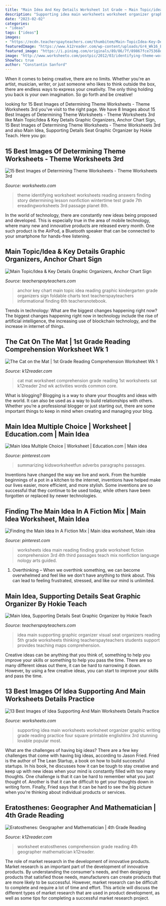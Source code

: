 ```yaml
---
title: "Main Idea And Key Details Worksheet 1st Grade ~ Main Topic/idea &amp; Key Details Graphic Organizers, Anchor Chart Sign"
description: "Supporting idea main worksheets worksheet organizer graphic writing grade reading practice four square printable englishlinx 3rd stunning lovable popular most"
date: "2023-02-02"
categories:
- "ideas"
tags: ["ideas"]
images:
- "https://ecdn.teacherspayteachers.com/thumbitem/Main-TopicIdea-Key-Details-Graphic-Organizers-Anchor-Chart-Sign-Foldable-1645283-1500875417/original-1645283-2.jpg"
featuredImage: "https://www.k12reader.com/wp-content/uploads/Gr4_Wk16_Eratosthenes.jpg"
featured_image: "https://i.pinimg.com/originals/89/86/7f/89867fce75368d1b07ccbb821da50023.gif"
image: "http://www.worksheeto.com/postpic/2012/03/identifying-theme-worksheet-answers_55696.png"
ShowToc: true
author: "Constantin Sanford"
---
```



When it comes to being creative, there are no limits. Whether you're an artist, musician, writer, or just someone who likes to think outside the box, there are endless ways to express your creativity. The only thing holding you back is your own imagination. So go forth and be creative!

	

		
looking for 15 Best Images of Determining Theme Worksheets - Theme Worksheets 3rd you've visit to the right page. We have 8 Images about 15 Best Images of Determining Theme Worksheets - Theme Worksheets 3rd like Main Topic/Idea &amp; Key Details Graphic Organizers, Anchor Chart Sign, 15 Best Images of Determining Theme Worksheets - Theme Worksheets 3rd and also Main Idea, Supporting Details Seat Graphic Organizer by Hokie Teach. Here you go:
		
    
## 15 Best Images Of Determining Theme Worksheets - Theme Worksheets 3rd

<img loading=lazy src="http://www.worksheeto.com/postpic/2012/03/identifying-theme-worksheet-answers_55696.png" onerror="this.onerror=null;this.src='https://tse1.mm.bing.net/th?id=OIP.lQoyJWNUxiU_Zvs5nLRtNQHaJl&amp;pid=15.1';" alt="15 Best Images of Determining Theme Worksheets - Theme Worksheets 3rd">

_Source: worksheeto.com_

>theme identifying worksheet worksheets reading answers finding story determining lesson nonfiction wintertime test grade 7th ereadingworksheets 3rd passage planet 8th. 

	

In the world of technology, there are constantly new ideas being proposed and developed. This is especially true in the area of mobile technology, where many new and innovative products are released every month. One such product is the AirPod, a Bluetooth speaker that can be connected to your smartphone for hands-free listening.

    
## Main Topic/Idea &amp; Key Details Graphic Organizers, Anchor Chart Sign

<img loading=lazy src="https://ecdn.teacherspayteachers.com/thumbitem/Main-TopicIdea-Key-Details-Graphic-Organizers-Anchor-Chart-Sign-Foldable-1645283-1500875417/original-1645283-2.jpg" onerror="this.onerror=null;this.src='https://tse1.mm.bing.net/th?id=OIP.Bio5NZEiHN6L5Z_GXae8CQAAAA&amp;pid=15.1';" alt="Main Topic/Idea &amp; Key Details Graphic Organizers, Anchor Chart Sign">

_Source: teacherspayteachers.com_

>anchor key chart main topic idea reading graphic kindergarten grade organizers sign foldable charts text teacherspayteachers informational finding 6th teachersnotebook. 

	

Trends in technology: What are the biggest changes happening right now?
The biggest changes happening right now in technology include the rise of artificial intelligence, the increasing use of blockchain technology, and the increase in internet of things.

    
## The Cat On The Mat | 1st Grade Reading Comprehension Worksheet Wk 1

<img loading=lazy src="http://www.k12reader.com/wp-content/uploads/Gr1_Wk1_Cat_Sat_on_the_Mat.jpg" onerror="this.onerror=null;this.src='https://tse3.mm.bing.net/th?id=OIP.jNnnrVd6iLdg-p_hY3k0_QHaFO&amp;pid=15.1';" alt="The Cat on the Mat | 1st Grade Reading Comprehension Worksheet Wk 1">

_Source: k12reader.com_

>cat mat worksheet comprehension grade reading 1st worksheets sat k12reader 2nd wk activities words common core. 

	

What is blogging?
Blogging is a way to share your thoughts and ideas with the world. It can also be used as a way to build relationships with others. Whether you’re a professional blogger or just starting out, there are some important things to keep in mind when creating and managing your blog.

    
## Main Idea Multiple Choice | Worksheet | Education.com | Main Idea

<img loading=lazy src="https://i.pinimg.com/736x/73/e6/7a/73e67af7cb84140b687d39929bf50da2.jpg" onerror="this.onerror=null;this.src='https://tse2.mm.bing.net/th?id=OIP.XRBtpW01ThqCf-7YcTUcrwAAAA&amp;pid=15.1';" alt="Main Idea Multiple Choice | Worksheet | Education.com | Main idea">

_Source: pinterest.com_

>summarizing kidsworksheetfun adverbs paragraphs passages. 

	

Inventions have changed the way we live and work. From the humble beginnings of a pot in a kitchen to the internet, inventions have helped make our lives easier, more efficient, and more stylish. Some inventions are so successful that they continue to be used today, while others have been forgotten or replaced by newer technologies.

    
## Finding The Main Idea In A Fiction Mix | Main Idea Worksheet, Main Idea

<img loading=lazy src="https://i.pinimg.com/originals/89/86/7f/89867fce75368d1b07ccbb821da50023.gif" onerror="this.onerror=null;this.src='https://tse1.mm.bing.net/th?id=OIP.z-O0X9kiU44-9bF40HlZPAHaJl&amp;pid=15.1';" alt="Finding the Main Idea In A Fiction Mix | Main idea worksheet, Main idea">

_Source: pinterest.com_

>worksheets idea main reading finding grade worksheet fiction comprehension 3rd 4th third passages teach mix nonfiction language nology arts guided. 

	

1) Overthinking – When we overthink something, we can become overwhelmed and feel like we don't have anything to think about. This can lead to feeling frustrated, stressed, and like our mind is unlimited.

    
## Main Idea, Supporting Details Seat Graphic Organizer By Hokie Teach

<img loading=lazy src="https://ecdn.teacherspayteachers.com/thumbitem/Main-Idea-Supporting-Details-Seat-Graphic-Organizer-1363773009/original-621494-1.jpg" onerror="this.onerror=null;this.src='https://tse4.mm.bing.net/th?id=OIP.h_kknPLlSGl52PQ43Qg_DAAAAA&amp;pid=15.1';" alt="Main Idea, Supporting Details Seat Graphic Organizer by Hokie Teach">

_Source: teacherspayteachers.com_

>idea main supporting graphic organizer visual seat organizers reading 5th grade worksheets thinking teacherspayteachers students support provides teaching maps comprehension. 

	

Creative ideas can be anything that you think of, something to help you improve your skills or something to help you pass the time. There are so many different ideas out there, it can be hard to narrowing it down. However, by using a few creative ideas, you can start to improve your skills and pass the time.

    
## 13 Best Images Of Idea Supporting And Main Worksheets Details Practice

<img loading=lazy src="http://www.worksheeto.com/postpic/2012/02/four-square-writing-worksheet_464730.png" onerror="this.onerror=null;this.src='https://tse3.mm.bing.net/th?id=OIP.2tFw-XiH0yPA6BNZE3bbTgHaJl&amp;pid=15.1';" alt="13 Best Images of Idea Supporting And Main Worksheets Details Practice">

_Source: worksheeto.com_

>supporting idea main worksheets worksheet organizer graphic writing grade reading practice four square printable englishlinx 3rd stunning lovable popular most. 

	

What are the challenges of having big ideas?
There are a few key challenges that come with having big ideas, according to Jason Fried. Fried is the author of The Lean Startup, a book on how to build successful startups. In his book, he discusses how it can be tough to stay creative and keep up with new ideas when your mind is constantly filled with too many thoughts. 
One challenge is that it can be hard to remember what you just thought of. Another is that it can be difficult to get your thoughts down in writing form. Finally, Fried says that it can be hard to see the big picture when you're thinking about individual products or services.

    
## Eratosthenes: Geographer And Mathematician | 4th Grade Reading

<img loading=lazy src="https://www.k12reader.com/wp-content/uploads/Gr4_Wk16_Eratosthenes.jpg" onerror="this.onerror=null;this.src='https://tse1.mm.bing.net/th?id=OIP.zI4gCInFsFbtsHD9Q0GuyAHaFt&amp;pid=15.1';" alt="Eratosthenes: Geographer and Mathematician | 4th Grade Reading">

_Source: k12reader.com_

>worksheet eratosthenes comprehension grade reading 4th geographer mathematician k12reader. 

	

The role of market research in the development of innovative products.
Market research is an important part of the development of innovative products. By understanding the consumer's needs, and then designing products that satisfied those needs, manufacturers can create products that are more likely to be successful. However, market research can be difficult to complete and require a lot of time and effort. This article will discuss the different types of market research that are used in product development, as well as some tips for completing a successful market research project.

